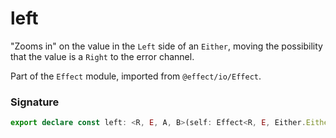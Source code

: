 # left

"Zooms in" on the value in the `Left` side of an `Either`, moving the
possibility that the value is a `Right` to the error channel.

Part of the `Effect` module, imported from `@effect/io/Effect`.

### Signature

```typescript
export declare const left: <R, E, A, B>(self: Effect<R, E, Either.Either<A, B>>) => Effect<R, Either.Either<E, B>, A>
```
